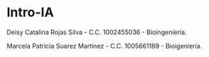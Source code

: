 # Intro-IA
Deisy Catalina Rojas Silva - C.C. 1002455036 - Bioingeniería.

Marcela Patricia Suarez Martinez - C.C. 1005661189 - Bioigeniería.
